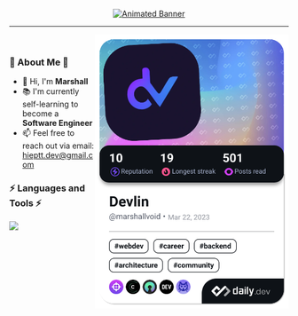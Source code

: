 <p align="center">
  <a href="#">
    <img src="./images/gif-2.gif" alt="Animated Banner" />
  </a>
</p>

---

<a href="https://app.daily.dev/marshallvoid">
  <img
    align="right"
    src="./devcard.png"
    width="350"
    alt="Marshall's Dev Card" />
</a>

<br />

### 🔰 About Me 🔰
- 👋 Hi, I'm **Marshall**
- 📚 I'm currently self-learning to become a **Software Engineer**
- 📫 Feel free to reach out via email: [hieptt.dev@gmail.com](mailto:hieptt.dev@gmail.com)

### ⚡ Languages and Tools ⚡
<p>
  <a href="https://skillicons.dev">
    <img src="https://skillicons.dev/icons?i=java,spring,py,django,mysql,html,css,js,jquery,sass,bootstrap,react,regex,git,github,heroku,vercel,githubactions,firebase,selenium&perline=5&theme=dark" />
  </a>
</p>

<br />

